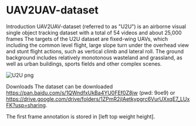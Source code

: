 # UAV2UAV-dataset
Introduction
UAV2UAV-dataset (referred to as "U2U") is an airborne visual single object tracking dataset with a total of 54 videos and about 25,000 frames The targets of the U2U dataset are fixed-wing UAVs, which including the common level flight, large slope turn under the overhead view and stunt flight actions, such as vertical climb and lateral roll. The ground background includes relatively monotonous wasteland and grassland, as well as urban buildings, sports fields and other complex scenes.

![U2U png](https://user-images.githubusercontent.com/47548408/225926832-133e1e5f-bc23-4013-8fb8-19c9604de70c.jpg)


Downloads
The dataset can be downloaded https://pan.baidu.com/s/1QWndfxUkBa4YU0FEf0Z8jw (pwd: 9oe9) or https://drive.google.com/drive/folders/1ZPmR2jIAetkypgrc6VurUXxqE7_LUxFK?usp=sharing.

The first frame annotation is stored in [left top weight height].
